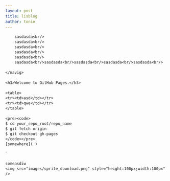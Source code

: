 ```yaml
---
layout: post
title: lisblog
author: tonie
---
```


<div class="main_content" class="inner">
	<navig>
	 
		sasdasda<br/>
		sasdasda<br/>
		sasdasda<br/>
		sasdasda<br/>
		sasdasda<br/>
		sasdasda<br/>sasdasda<br/>sasdasda<br/>sasdasda<br/>sasdasda<br/>

	</navig>

	<h3>Welcome to GitHub Pages.</h3>

	<table>
	<tr><td>asd</td></tr>
	<tr><td>qwe</td></tr>
	</table>

	<pre><code>
	$ cd your_repo_root/repo_name
	$ git fetch origin
	$ git checkout gh-pages
	</code></pre>
	[somewhere]( )

</div>

<div class="main_content" class="inner">`

	someasdiw
	<img src="images/sprite_download.png" style="height:100px;width:100px" />

</div>
